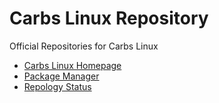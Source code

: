 Carbs Linux Repository
======================

Official Repositories for Carbs Linux


* [Carbs Linux Homepage](https://carbslinux.org)
* [Package Manager](https://github.com/kisslinux/kiss)
* [Repology Status](https://repology.org/repository/carbs")
